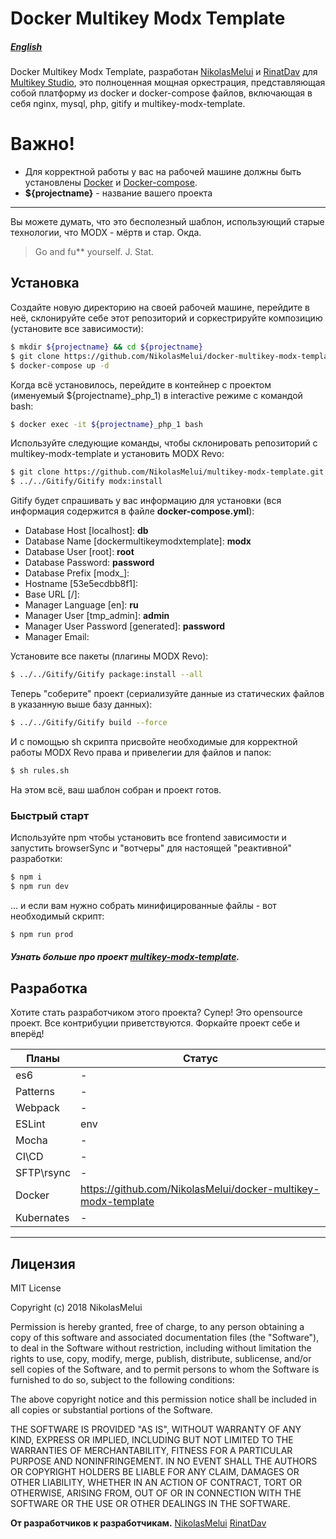 Docker Multikey Modx Template
======
##### [English][english-docs]
Docker Multikey Modx Template, разработан [NikolasMelui][nikolasmelui] и [RinatDav][rinatdav] для [Multikey Studio][multikey-studio], это полноценная мощная оркестрация, представляющая собой платформу из docker и docker-compose файлов, включающая в себя nginx, mysql, php, gitify и multikey-modx-template.

# Важно!
- Для корректной работы у вас на рабочей машине должны быть установлены [Docker][docker] и [Docker-compose][docker-compose].
- **${projectname}** - название вашего проекта
___
Вы можете думать, что это бесполезный шаблон, использующий старые технологии, что MODX - мёртв и стар. Окда.
> Go and fu** yourself. J. Stat.

## Установка

Создайте новую директорию на своей рабочей машине, перейдите в неё, склонируйте себе этот репозиторий и соркестрируйте композицию (установите все зависимости):
```bash
$ mkdir ${projectname} && cd ${projectname}
$ git clone https://github.com/NikolasMelui/docker-multikey-modx-template.git ./
$ docker-compose up -d
```
Когда всё установилось, перейдите в контейнер с проектом (именуемый ${projectname}_php_1) в interactive режиме с командой bash:
```bash
$ docker exec -it ${projectname}_php_1 bash
```
Используйте следующие команды, чтобы склонировать репозиторий с multikey-modx-template и установить MODX Revo:
```bash
$ git clone https://github.com/NikolasMelui/multikey-modx-template.git ./
$ ../../Gitify/Gitify modx:install
```
Gitify будет спрашивать у вас информацию для установки (вся информация содержится в файле __docker-compose.yml__):
* Database Host [localhost]: __db__
* Database Name [dockermultikeymodxtemplate]: __modx__
* Database User [root]: __root__
* Database Password: __password__
* Database Prefix [modx_]:
* Hostname [53e5ecdbb8f1]:
* Base URL [/]:
* Manager Language [en]: __ru__
* Manager User [tmp_admin]: __admin__
* Manager User Password [generated]: __password__
* Manager Email:

Установите все пакеты (плагины MODX Revo):
```bash
$ ../../Gitify/Gitify package:install --all
```
Теперь "соберите" проект (сериализуйте данные из статических файлов в указанную выше базу данных):
```bash
$ ../../Gitify/Gitify build --force
```
И с помощью sh скрипта присвойте необходимые для корректной работы MODX Revo права и привелегии для файлов и папок:
```bash
$ sh rules.sh
```
На этом всё, ваш шаблон собран и проект готов.

### Быстрый старт
Используйте npm чтобы установить все frontend зависимости и запустить browserSync и "вотчеры" для настоящей "реактивной" разработки:
```bash
$ npm i
$ npm run dev
```

... и если вам нужно собрать минифицированные файлы - вот необходимый скрипт:
```bash
$ npm run prod
```
##### Узнать больше про проект [multikey-modx-template][multikey-modx-template].

## Разработка

Хотите стать разработчиком этого проекта? Супер!
Это opensource проект. Все контрибуции приветствуются. Форкайте проект себе и вперёд!

| Планы      | Статус                                                        |
| ---------- | ------------------------------------------------------------- |
| es6        | -                                                             |
| Patterns   | -                                                             |
| Webpack    | -                                                             |
| ESLint     | env                                                           |
| Mocha      | -                                                             |
| CI\CD      | -                                                             |
| SFTP\rsync | -                                                             |
| Docker     | https://github.com/NikolasMelui/docker-multikey-modx-template |
| Kubernates | -                                                             |

___
Лицензия
----
MIT License

Copyright (c) 2018 NikolasMelui

Permission is hereby granted, free of charge, to any person obtaining a copy
of this software and associated documentation files (the "Software"), to deal
in the Software without restriction, including without limitation the rights
to use, copy, modify, merge, publish, distribute, sublicense, and/or sell
copies of the Software, and to permit persons to whom the Software is
furnished to do so, subject to the following conditions:

The above copyright notice and this permission notice shall be included in all
copies or substantial portions of the Software.

THE SOFTWARE IS PROVIDED "AS IS", WITHOUT WARRANTY OF ANY KIND, EXPRESS OR
IMPLIED, INCLUDING BUT NOT LIMITED TO THE WARRANTIES OF MERCHANTABILITY,
FITNESS FOR A PARTICULAR PURPOSE AND NONINFRINGEMENT. IN NO EVENT SHALL THE
AUTHORS OR COPYRIGHT HOLDERS BE LIABLE FOR ANY CLAIM, DAMAGES OR OTHER
LIABILITY, WHETHER IN AN ACTION OF CONTRACT, TORT OR OTHERWISE, ARISING FROM,
OUT OF OR IN CONNECTION WITH THE SOFTWARE OR THE USE OR OTHER DEALINGS IN THE
SOFTWARE.

**От разработчиков к разработчикам.**
[NikolasMelui][nikolasmelui]
[RinatDav][rinatdav]

[//]: # (These are reference links used in the body of this note and get stripped out when the markdown processor does its job. There is no need to format nicely because it shouldn't be seen. Thanks SO - http://stackoverflow.com/questions/4823468/store-comments-in-markdown-syntax)
   [nikolasmelui]: <https://github.com/NikolasMelui>
   [rinatdav]: <https://github.com/RinatDav>
   [docker]: <https://docs.docker.com/install/>
   [docker-compose]: <https://docs.docker.com/compose/>
   [gitify]: <http://modmore.github.io/Gitify/>
   [apache]: <https://httpd.apache.org/download.cgi>
   [nginx]: <https://nginx.ru/ru/download.html>
   [php]: <http://php.net/downloads.php>
   [mysql]: <https://www.mysql.com/downloads/>
   [nodejs]: <http://nodejs.org>
   [multikey-modx-template]: <https://github.com/NikolasMelui/multikey-modx-template>
   [english-docs]: <https://github.com/NikolasMelui/docker-multikey-modx-template/blob/master/README.md>
   [multikey-studio]: <https://github.com/MultikeyStudio>
